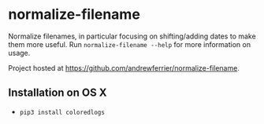 # normalize-filename

Normalize filenames, in particular focusing on shifting/adding dates to make
them more useful. Run `normalize-filename --help` for more information on
usage.

Project hosted at https://github.com/andrewferrier/normalize-filename.

## Installation on OS X

* `pip3 install coloredlogs`
